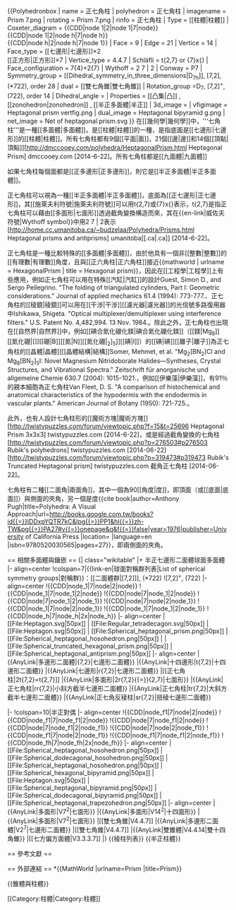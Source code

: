 {{Polyhedronbox
| name = 正七角柱
| polyhedron = 正七角柱
| imagename = Prism 7.png
| rotating = Prism 7.png
| rinfo = 正七角柱
| Type = [[柱體|柱體]]
| Coxeter_diagram = {{CDD|node 1|2|node 1|7|node}}<br/>{{CDD|node 1|2|node h|7|node h}}<br/>{{CDD|node h|2|node h|7|node 1}}
| Face = 9
| Edge = 21
| Vertice = 14
| Face_type = [[七邊形|七邊形]]×2 <br> [[正方形|正方形]]×7
| Vertice_type = 4.4.7
| Schläfli = t{2,7} or {7}x{}
| Face_configuration = 7{4}+2{7}
| Wythoff = 2 7 | 2
| Conway = P7
| Symmetry_group = [[Dihedral_symmetry_in_three_dimensions|D<sub>7h</sub>]], [7,2], (*722), order 28
| dual = [[雙七角錐|雙七角錐]]
| Rotation_group =D<sub>7</sub>, [7,2]<sup>+</sup>, (722), order 14
| Dihedral_angle = 
| Properties = [[凸集|凸]] , [[zonohedron|zonohedron]] , [[半正多面體|半正]]
| 3d_image = 
| vfigimage = Heptagonal prism vertfig.png
| dual_image = Heptagonal bipyramid g.png
| net_image = Net of heptagonal prism.svg
}}
在[[幾何學|幾何學]]中，'''七角柱'''是一種[[多面體|多面體]]，是[[柱體|柱體]]的一種，是指底面是[[七邊形|七邊形]]的[[柱體|柱體]]。所有七角柱都有9個[[平面|面]]，21個[[邊|邊]]和14個[[頂點|頂點]]<ref>[http://dmccooey.com/polyhedra/HeptagonalPrism.html Heptagonal Prism] dmccooey.com [2014-6-22]</ref>。所有七角柱都是[[九面體|九面體]]

如果七角柱每個面都是[[正多邊形|正多邊形]]，則它是[[半正多面體|半正多面體]]。

正七角柱可以視為一種[[半正多面體|半正多面體]]，底面為[[正七邊形|正七邊形]]，其[[施萊夫利符號|施萊夫利符號]]可以用t{2,7}或{7}x{}表示，t{2,7}是指正七角柱可以藉由[[多面形|七面形]]透過截角變換構造而來，其在{{en-link|威佐夫符號|Wythoff symbol}}中用2 7 | 2表示<ref>[http://home.cc.umanitoba.ca/~budzelaa/Polyhedra/Prisms.html Heptagonal prisms and antiprisms] umanitoba[[.ca|.ca]] [2014-6-22]</ref>。

正七角柱是一種比較特殊的[[多面體|多面體]]，由於他具有一個非[[整數|整數]]的[[有理數|有理數]]角度，且與[[正六角柱|正六角柱]]接近<ref>{{mathworld | urlname = HexagonalPrism | title = Hexagonal prism}}</ref>，因此在[[工程學|工程學]]上有些應用，例如正七角柱可以用在特殊[[汽缸|汽缸]]的設計<ref>Guest, Simon D., and Sergo Pellegrino. "The folding of triangulated cylinders, Part I: Geometric considerations." Journal of applied mechanics 61.4 (1994): 773-777.</ref>、正七角柱的[[稜鏡|稜鏡]]可以用在[[干涉|干涉]][[濾光器|濾光器]]的光信號多路復用器中<ref>Ishikawa, Shigeta. "Optical multiplexer/demultiplexer using interference filters." U.S. Patent No. 4,482,994. 13 Nov. 1984.</ref>。除此之外，正七角柱也出現在[[自然界|自然界]]中，例如[[碘合氮化硼化鎂|碘合氮化硼化鎂]]（[[鎂|Mg<sub>8</sub>]][[氮化硼|<nowiki>[</nowiki>]][[硼|B]][[氮|N]][[氮化硼|<sub>2</sub><nowiki>]</nowiki><sub>5</sub>]][[碘|I]]）的[[碘|碘]][[離子|離子]]為正七角柱的[[晶體|晶體]][[晶體結構|結構]]<ref>Somer, Mehmet, et al. "Mg<sub>2</sub>[BN<sub>2</sub>]Cl and Mg<sub>8</sub>[BN<sub>2</sub>]<sub>5</sub>I: Novel Magnesium Nitridoborate Halides—Syntheses, Crystal Structures, and Vibrational Spectra." Zeitschrift für anorganische und allgemeine Chemie 630.7 (2004): 1015-1021.</ref>，例如[[伊樂藻|伊樂藻]]，有91％的親本細胞為正七角柱<ref>Van Fleet, D. S. "A comparison of histochemical and anatomical characteristics of the hypodermis with the endodermis in vascular plants." American Journal of Botany (1950): 721-725.</ref>。

此外，也有人設計七角柱形的[[魔術方塊|魔術方塊]]<ref>[http://twistypuzzles.com/forum/viewtopic.php?f=15&t=25696 Heptagonal Prism 3x3x3] twistypuzzles.com [2014-6-22]</ref>，或是經過截角變換的七角柱<ref>[http://twistypuzzles.com/forum/viewtopic.php?p=276503#p276503 Rubik's polyhedrons] twistypuzzles.com [2014-06-22]</ref><ref>[http://twistypuzzles.com/forum/viewtopic.php?p=319473#p319473 Rubik's Truncated Heptagonal prism] twistypuzzles.com 截角正七角柱 [2014-06-22]</ref>。

七角柱有二種[[二面角|兩面角]]，其中一個為90[[角度|度]]，即頂面（或[[底面|底面]]）與側面的夾角，另一個是<math>128\frac{4}{7}</math>度<ref>{{cite book|author=Anthony Pugh|title=Polyhedra: A Visual Approach|url=http://books.google.com.tw/books?id{{=}}IDDxpYQTR7kC&lpg{{=}}PP1&hl{{=}}zh-TW&pg{{=}}PA27#v{{=}}onepage&q&f{{=}}false|year=1976|publisher=University of California Press |location= |language=en |isbn=9780520030565|pages=27}}</ref>，即兩側面的夾角。

== 相關多面體與鑲嵌 ==
{| class="wikitable"
|+ 半正七邊形二面體球面多面體
|- align=center
!colspan=7|{{link-en|球面對稱群列表|List of spherical symmetry groups|對稱群}}：[[二面體群|[7,2]]], (*722)
![7,2]<sup>+</sup>, (722)
|- align=center
!{{CDD|node_1|7|node|2|node}}
!{{CDD|node_1|7|node_1|2|node}}
!{{CDD|node|7|node_1|2|node}}
!{{CDD|node|7|node_1|2|node_1}}
!{{CDD|node|7|node|2|node_1}}
!{{CDD|node_1|7|node|2|node_1}}
!{{CDD|node_1|7|node_1|2|node_1}}
!{{CDD|node_h|7|node_h|2x|node_h}}
|- align=center
| [[File:Heptagon.svg|50px]]
| [[File:Regular_tetradecagon.svg|50px]]
| [[File:Heptagon.svg|50px]]
| [[File:Spherical_heptagonal_prism.png|50px]]
| [[File:Spherical_heptagonal_hosohedron.png|50px]]
| 
| [[File:Spherical_truncated_hexagonal_prism.png|50px]]
| [[File:Spherical_heptagonal_antiprism.png|50px]]
|- align=center
|{{AnyLink|多邊形二面體|{7,2}|七邊形二面體}}
|{{AnyLink|十四邊形|t{7,2}|十四邊形二面體}}
|{{AnyLink|七邊形|r{7,2}|七邊形二面體}}
|[[正七角柱|2t{7,2}=t{2,7}]]
|{{AnyLink|多面形|2r{7,2}{{=}}{2,7}|七面形}}
|{{AnyLink|正七角柱|rr{7,2}|小斜方截半七邊形二面體}}
|{{AnyLink|正七角柱|tr{7,2}|大斜方截半七邊形二面體}}
|{{AnyLink|正七角反稜柱|sr{7,2}|扭稜七邊形二面體}}

|-
!colspan=10|半正對偶
|- align=center
!{{CDD|node_f1|7|node|2|node}}
!{{CDD|node_f1|7|node_f1|2|node}}
!{{CDD|node|7|node_f1|2|node}}
!{{CDD|node|7|node_f1|2|node_f1}}
!{{CDD|node|7|node|2|node_f1}}
!{{CDD|node_f1|7|node|2|node_f1}}
!{{CDD|node_f1|7|node_f1|2|node_f1}}
!{{CDD|node_fh|7|node_fh|2x|node_fh}}
|- align=center
| [[File:Spherical_heptagonal_hosohedron.png|50px]]
| [[File:Spherical_dodecagonal_hosohedron.png|50px]]
| [[File:Spherical_heptagonal_hosohedron.png|50px]]
| [[File:Spherical_hexagonal_bipyramid.png|50px]]
| [[File:Heptagon.svg|50px]]
| [[File:Spherical_heptagonal_bipyramid.png|50px]]
| [[File:Spherical_dodecagonal_bipyramid.png|50px]]
| [[File:Spherical_heptagonal_trapezohedron.png|50px]]
|- align=center
|{{AnyLink|多面形|V7<sup>2</sup>|七面形}}
|{{AnyLink|多面形|V14<sup>2</sup>|十四面形}}
|{{AnyLink|多面形|V7<sup>2</sup>|七面形}}
|[[雙七角錐|V4.4.7]]
|{{AnyLink|多邊形二面體|V2<sup>7</sup>|七邊形二面體}}
|[[雙七角錐|V4.4.7]]
|{{AnyLink|雙錐體|V4.4.14|雙十四角錐}}
|[[七方偏方面體|V3.3.3.7]]
|}
{{稜柱列表}}
{{半正柱體}}

== 參考文獻 ==
<references/>

== 外部連結 ==
*{{MathWorld |urlname=Prism |title=Prism}}

{{錐體與柱體}}

[[Category:柱體|Category:柱體]]